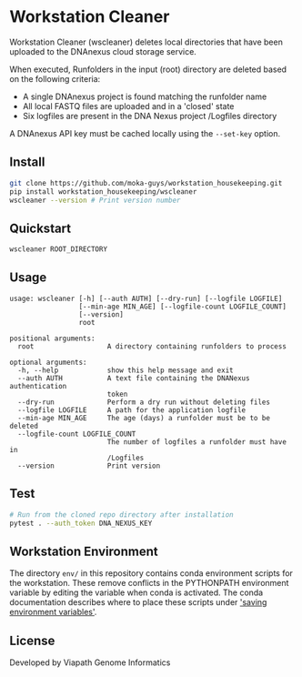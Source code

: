 # Workstation Cleaner

Workstation Cleaner (wscleaner) deletes local directories that have been uploaded to the DNAnexus cloud storage service.

When executed, Runfolders in the input (root) directory are deleted based on the following criteria:

* A single DNAnexus project is found matching the runfolder name
* All local FASTQ files are uploaded and in a 'closed' state
* Six logfiles are present in the DNA Nexus project /Logfiles directory

A DNAnexus API key must be cached locally using the `--set-key` option. 

## Install

```bash
git clone https://github.com/moka-guys/workstation_housekeeping.git
pip install workstation_housekeeping/wscleaner
wscleaner --version # Print version number
```

## Quickstart

```bash
wscleaner ROOT_DIRECTORY
```

## Usage

```
usage: wscleaner [-h] [--auth AUTH] [--dry-run] [--logfile LOGFILE]
                 [--min-age MIN_AGE] [--logfile-count LOGFILE_COUNT]
                 [--version]
                 root

positional arguments:
  root                  A directory containing runfolders to process

optional arguments:
  -h, --help            show this help message and exit
  --auth AUTH           A text file containing the DNANexus authentication
                        token
  --dry-run             Perform a dry run without deleting files
  --logfile LOGFILE     A path for the application logfile
  --min-age MIN_AGE     The age (days) a runfolder must be to be deleted
  --logfile-count LOGFILE_COUNT
                        The number of logfiles a runfolder must have in
                        /Logfiles
  --version             Print version
```

## Test

```bash
# Run from the cloned repo directory after installation
pytest . --auth_token DNA_NEXUS_KEY
```

## Workstation Environment
The directory `env/` in this repository contains conda environment scripts for the workstation. These remove conflicts in the PYTHONPATH environment variable by editing the variable when conda is activated. The conda documentation describes where to place these scripts under ['saving environment variables'](https://conda.io/projects/conda/en/latest/user-guide/tasks/manage-environments.html#macos-and-linux).


## License

Developed by Viapath Genome Informatics
